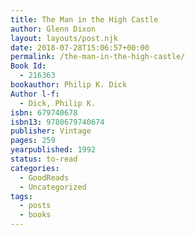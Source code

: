 ```yaml
---
title: The Man in the High Castle
author: Glenn Dixon
layout: layouts/post.njk
date: 2018-07-28T15:06:57+00:00
permalink: /the-man-in-the-high-castle/
Book Id:
  - 216363
bookauthor: Philip K. Dick
Author l-f:
  - Dick, Philip K.
isbn: 679740678
isbn13: 9780679740674
publisher: Vintage
pages: 259
yearpublished: 1992
status: to-read
categories:
  - GoodReads
  - Uncategorized
tags:
  - posts
  - books
---
```

